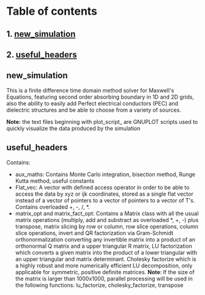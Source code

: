 # Table of contents

## 1. [new_simulation](#it1)
## 2. [useful_headers](#it2)

## new_simulation <a name = "it1"></a>
This is a finite difference time domain method solver for Maxwell's Equations, featuring second order absorbing boundary
in 1D and 2D grids, also the ability to easily add Perfect electrical conductors (PEC) and dielectric structures and 
be able to choose from a variety of sources.

<b>Note:</b> the text files beginning with plot_script_  are GNUPLOT scripts used to quickly visualize the data
produced by the simulation

## useful_headers <a name = "it2"></a>
Contains:

- aux_maths: Contains Monte Carlo integration, bisection method, Runge Kutta method, useful constants 
- Flat_vec: A vector with defined access operator in order to be able to access the data by xyz or ijk coordinates, 
stored as a single flat vector instead of a vector of pointers to a vector of pointers to a vector of T's. 
Contains overloaded +, -, /, *.
- matrix_opt and matrix_fact_opt: Contains a Matrix class with all the usual matrix operations (multiply, add and substract as 
overloaded *, +, -) plus transpose, matrix slicing by row or column, row slice operations, column slice operations, invert and
QR factorization via Gram-Schmidt orthonormalization converting any invertible matrix into a product of an orthonormal Q matrix 
and a upper triangular R matrix, LU factorization which converts a given matrix into the product of a lower triangular with
an upper triangular and matrix determinant. Cholesky factorize which is a highly robust and more numerically efficient
LU decomposition, only applicable for symmetric, positive definite matrices. <b>Note</b>: If the size of the matrix is 
larger than 1000x1000, parallel processing will be used in the following functions: lu_factorize, cholesky_factorize, transpose

